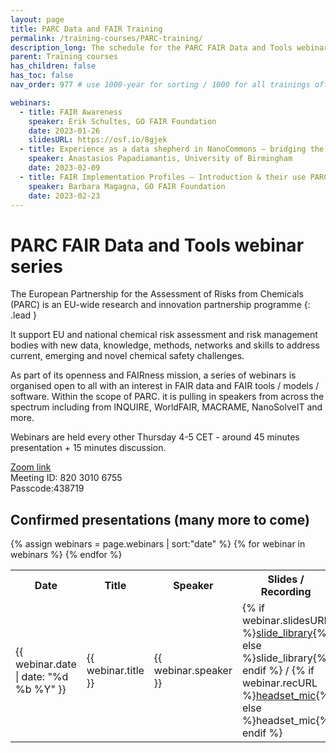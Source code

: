 ```yaml
---
layout: page
title: PARC Data and FAIR Training
permalink: /training-courses/PARC-training/
description_long: The schedule for the PARC FAIR Data and Tools webinar series also providing the recordings as we go.
parent: Training courses
has_children: false
has_toc: false
nav_order: 977 # use 1000-year for sorting / 1000 for all trainings offered by a project

webinars:
  - title: FAIR Awareness
    speaker: Erik Schultes, GO FAIR Foundation
    date: 2023-01-26
    slidesURL: https://osf.io/8gjek
  - title: Experience as a data shepherd in NanoCommons – bridging the knowledge gap and changing cultures around data management
    speaker: Anastasios Papadiamantis, University of Birmingham
    date: 2023-02-09
  - title: FAIR Implementation Profiles – Introduction & their use PARC
    speaker: Barbara Magagna, GO FAIR Foundation
    date: 2023-02-23
---
```


# PARC FAIR Data and Tools webinar series
The European Partnership for the Assessment of Risks from Chemicals (PARC) is an EU-wide research and innovation partnership programme 
{: .lead }

It support EU and national chemical risk assessment and risk management bodies with new data, knowledge, methods, networks and skills to address current, emerging and novel chemical safety challenges.

As part of its openness and FAIRness mission, a series of webinars is organised open to all with an interest in FAIR data and FAIR tools / models / software. Within the scope of PARC. it is pulling in speakers from across the spectrum including from INQUIRE, WorldFAIR, MACRAME, NanoSolveIT and more.

Webinars are held every other Thursday 4-5 CET - around 45 minutes presentation + 15 minutes discussion.

[Zoom link](https://bham-ac-uk.zoom.us/j/82030106755?pwd=QjdMOFczbzg1Z0p2SDdDT1NmdWIrZz09)   
Meeting ID: 820 3010 6755   
Passcode:438719

## Confirmed presentations (many more to come)
<table  id="table-parc">
{% assign webinars = page.webinars | sort:"date" %} 
  <tr>
    <th>Date</th>
    <th width="70%">Title</th>
    <th>Speaker</th>
    <th>Slides / Recording</th>
  </tr>
{% for webinar in webinars %}
    <tr>
      <td>{{ webinar.date  | date: "%d %b %Y" }}</td>
      <td width="60%">{{ webinar.title }}</td>
      <td>{{ webinar.speaker }}</td>
      <td>
        {% if webinar.slidesURL %}<a href="{{ webinar.slidesURL }}"><span class="material-symbols-outlined">slide_library</span></a>{% else %}<span class="material-symbols-outlined">slide_library</span>{% endif %}
        /
        {% if webinar.recURL %}<a href="{{ webinar.recURL }}"><span class="material-symbols-outlined"><span class="material-symbols-outlined">headset_mic</span></a>{% else %}<span class="material-symbols-outlined">headset_mic</span>{% endif %}</td>
    </tr>
{% endfor %}
</table>
